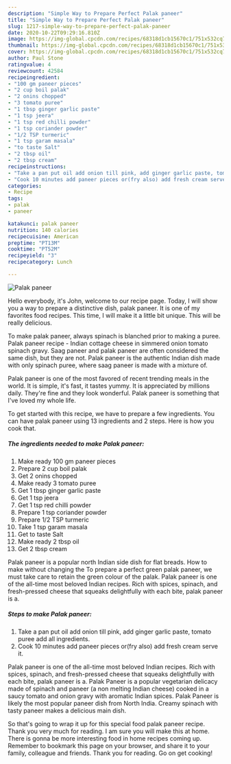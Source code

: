 ```yaml
---
description: "Simple Way to Prepare Perfect Palak paneer"
title: "Simple Way to Prepare Perfect Palak paneer"
slug: 1217-simple-way-to-prepare-perfect-palak-paneer
date: 2020-10-22T09:29:16.810Z
image: https://img-global.cpcdn.com/recipes/68318d1cb15670c1/751x532cq70/palak-paneer-recipe-main-photo.jpg
thumbnail: https://img-global.cpcdn.com/recipes/68318d1cb15670c1/751x532cq70/palak-paneer-recipe-main-photo.jpg
cover: https://img-global.cpcdn.com/recipes/68318d1cb15670c1/751x532cq70/palak-paneer-recipe-main-photo.jpg
author: Paul Stone
ratingvalue: 4
reviewcount: 42584
recipeingredient:
- "100 gm paneer pieces"
- "2 cup boil palak"
- "2 onins chopped"
- "3 tomato puree"
- "1 tbsp ginger garlic paste"
- "1 tsp jeera"
- "1 tsp red chilli powder"
- "1 tsp coriander powder"
- "1/2 TSP turmeric"
- "1 tsp garam masala"
- "to taste Salt"
- "2 tbsp oil"
- "2 tbsp cream"
recipeinstructions:
- "Take a pan put oil add onion till pink, add ginger garlic paste, tomato puree add all ingredients."
- "Cook 10 minutes add paneer pieces or(fry also) add fresh cream serve it."
categories:
- Recipe
tags:
- palak
- paneer

katakunci: palak paneer 
nutrition: 140 calories
recipecuisine: American
preptime: "PT13M"
cooktime: "PT52M"
recipeyield: "3"
recipecategory: Lunch

---
```



![Palak paneer](https://img-global.cpcdn.com/recipes/68318d1cb15670c1/751x532cq70/palak-paneer-recipe-main-photo.jpg)

Hello everybody, it's John, welcome to our recipe page. Today, I will show you a way to prepare a distinctive dish, palak paneer. It is one of my favorites food recipes. This time, I will make it a little bit unique. This will be really delicious.

To make palak paneer, always spinach is blanched prior to making a puree. Palak paneer recipe - Indian cottage cheese in simmered onion tomato spinach gravy. Saag paneer and palak paneer are often considered the same dish, but they are not. Palak paneer is the authentic Indian dish made with only spinach puree, where saag paneer is made with a mixture of.

Palak paneer is one of the most favored of recent trending meals in the world. It is simple, it's fast, it tastes yummy. It is appreciated by millions daily. They're fine and they look wonderful. Palak paneer is something that I've loved my whole life.


To get started with this recipe, we have to prepare a few ingredients. You can have palak paneer using 13 ingredients and 2 steps. Here is how you cook that.

<!--inarticleads1-->

##### The ingredients needed to make Palak paneer:

1. Make ready 100 gm paneer pieces
1. Prepare 2 cup boil palak
1. Get 2 onins chopped
1. Make ready 3 tomato puree
1. Get 1 tbsp ginger garlic paste
1. Get 1 tsp jeera
1. Get 1 tsp red chilli powder
1. Prepare 1 tsp coriander powder
1. Prepare 1/2 TSP turmeric
1. Take 1 tsp garam masala
1. Get to taste Salt
1. Make ready 2 tbsp oil
1. Get 2 tbsp cream


Palak paneer is a popular north Indian side dish for flat breads. How to make without changing the To prepare a perfect green palak paneer, we must take care to retain the green colour of the palak. Palak paneer is one of the all-time most beloved Indian recipes. Rich with spices, spinach, and fresh-pressed cheese that squeaks delightfully with each bite, palak paneer is a. 

<!--inarticleads2-->

##### Steps to make Palak paneer:

1. Take a pan put oil add onion till pink, add ginger garlic paste, tomato puree add all ingredients.
1. Cook 10 minutes add paneer pieces or(fry also) add fresh cream serve it.


Palak paneer is one of the all-time most beloved Indian recipes. Rich with spices, spinach, and fresh-pressed cheese that squeaks delightfully with each bite, palak paneer is a. Palak Paneer is a popular vegetarian delicacy made of spinach and paneer (a non melting Indian cheese) cooked in a saucy tomato and onion gravy with aromatic Indian spices. Palak Paneer is likely the most popular paneer dish from North India. Creamy spinach with tasty paneer makes a delicious main dish. 

So that's going to wrap it up for this special food palak paneer recipe. Thank you very much for reading. I am sure you will make this at home. There is gonna be more interesting food in home recipes coming up. Remember to bookmark this page on your browser, and share it to your family, colleague and friends. Thank you for reading. Go on get cooking!
